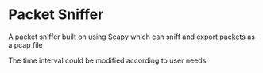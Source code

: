   # Packet Sniffer
 
A packet sniffer built on using Scapy which can sniff and export packets as a pcap file

The time interval could be modified according to user needs. 
